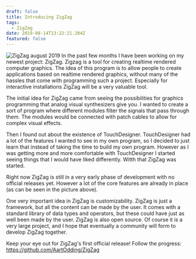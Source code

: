 ```yaml
---
draft: false
title: Introducing ZigZag
tags:
  - ZigZag
date: 2019-08-14T13:22:21.204Z
featured: false
---
```

![ZigZag august 2019](/img/ZigZag-aug-2019.png)
In the past few months I have been working on my newest project: ZigZag. Zigzag is a tool for creating realtime rendered computer graphics. The idea of this program is to allow people to create applications based on realtime rendered graphics, without many of the hassles that come with programming such a project. Especially for interactive installations ZigZag will be a very valuable tool.

The initial idea for ZigZag came from seeing the possibilities for graphics programming that analog visual synthesizers give you. I wanted to create a sort of program where different modules filter the signals that pass through them. The modules would be connected with patch cables to allow for complex visual effects.

Then I found out about the existence of TouchDesigner. TouchDesigner had a lot of the features I wanted to see in my own program, so I decided to just learn that instead of taking the time to build my own program. However as I was getting more and more comfortable with TouchDesigner I started seeing things that I would have liked differently. Witth that ZigZag was started.

Right now ZigZag is still in a very early phase of development with no official releases yet. However a lot of the core features are already in place (as can be seen in the picture above). 

One very important idea in ZigZag is customizability. ZigZag is just a framework, but all the content can be made by the user. It comes with a standard library of data types and operators, but these could have just as well been made by the user. ZigZag is also open source. Of course it is a very large project, and I hope that eventually a community will form to develop ZigZag together.

Keep your eye out for ZigZag's first official release! Follow the progress: <https://github.com/AartOdding/ZigZag>

